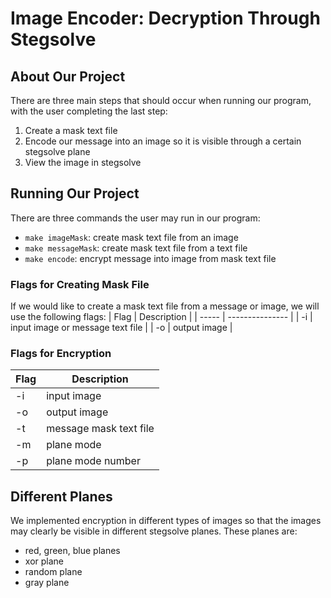 # Image Encoder: Decryption Through Stegsolve

## About Our Project
There are three main steps that should occur when running our program, with the user completing the last step: 
1. Create a mask text file
2. Encode our message into an image so it is visible through a certain stegsolve plane
3. View the image in stegsolve

## Running Our Project
There are three commands the user may run in our program: 
- `make imageMask`: create mask text file from an image
- `make messageMask`: create mask text file from a text file
- `make encode`: encrypt message into image from mask text file

### Flags for Creating Mask File 
If we would like to create a mask text file from a message or image, we will use the following flags: 
| Flag | Description |
| ----- | --------------- |
| -i | input image or message text file |
| -o | output image | 

### Flags for Encryption
| Flag | Description |
| ----- | --------------- |
| -i | input image |
| -o | output image |
| -t | message mask text file |
| -m | plane mode |
| -p | plane mode number |

## Different Planes
We implemented encryption in different types of images so that the images may clearly be visible in different stegsolve planes. These planes are: 
- red, green, blue planes
- xor plane
- random plane
- gray plane